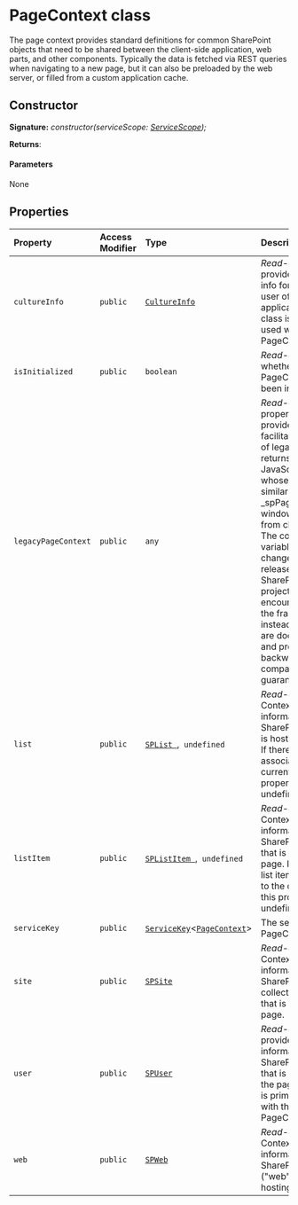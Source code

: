# PageContext class







The page context provides standard definitions for common SharePoint objects that need to be shared between the client-side application, web parts, and other components. Typically the data is fetched via REST queries when navigating to a new page, but it can also be preloaded by the web server, or filled from a custom application cache.


## Constructor


**Signature:** _constructor(serviceScope: [ServiceScope](../../sp-core-library/class/servicescope.md));_

**Returns**: 



#### Parameters
None


## Properties

| Property	   | Access Modifier | Type	| Description|
|:-------------|:----|:-------|:-----------|
|`cultureInfo`     | `public` | [`CultureInfo`](../../sp-page-context/class/cultureinfo.md) | _Read-only._ It provides culture info for the current user of the application. This class is primarily used with the PageContext class. |
|`isInitialized`     | `public` | `boolean` | _Read-only._ Returns whether the PageContext has been initialized. |
|`legacyPageContext`     | `public` | `any` | _Read-only._ This property is provided to facilitate migration of legacy code. It returns a JavaScript object whose contents are similar to the _spPageContextInfo window variable from classic pages. The contents of this variable may change in future releases of SharePoint. New projects are encouraged to use the framework APIs instead, since they are documented and provide reliable backwards compatibility guarantees. |
|`list`     | `public` | [`SPList `](../../sp-page-context/class/splist.md),` undefined` | _Read-only._ Contextual information for the SharePoint list that is hosting the page. If there is no list associated to the current page, this property will be undefined. |
|`listItem`     | `public` | [`SPListItem `](../../sp-page-context/class/splistitem.md),` undefined` | _Read-only._ Contextual information for the SharePoint list item that is hosting the page. If there is no list item associated to the current page, this property will be undefined. |
|`serviceKey`     | `public` | [`ServiceKey`](../../sp-core-library/class/servicekey.md)<[`PageContext`](../../sp-page-context/class/pagecontext.md)> | The service key for PageContext. |
|`site`     | `public` | [`SPSite`](../../sp-page-context/class/spsite.md) | _Read-only._ Contextual information for the SharePoint site collection ("site") that is hosting the page. |
|`user`     | `public` | [`SPUser`](../../sp-page-context/class/spuser.md) | _Read-only._ It provides contextual information for the SharePoint user that is accessing the page. This class is primarily used with the PageContext class. |
|`web`     | `public` | [`SPWeb`](../../sp-page-context/class/spweb.md) | _Read-only._ Contextual information for the SharePoint site ("web") that is hosting the page. |







